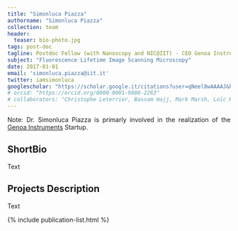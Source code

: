```yaml
---
title: "Simonluca Piazza"
authorname: "Simonluca Piazza"
collection: team
header:
  teaser: bio-photo.jpg
tags: post-doc
tagline: Postdoc Fellow (with Nanoscopy and NIC@IIT) - CEO Genoa Instruments
subject: "Fluorescence Lifetime Image Scanning Microscopy"
date: 2017-01-01
email: 'simonluca.piazza@iit.it'
twitter: iamsimonluca
googlescholar: "https://scholar.google.it/citations?user=qNeel8wAAAAJ&hl=it"
# orcid: "https://orcid.org/0000-0001-9886-2263"
# collaborators: "Christophe Leterrier, Bassam Hajj, Mark Marsh, Loïc Royer, Joe Grove"
---
```


<p align= "justify">
Note: Dr. Simonluca Piazza is primarly involved in the realization of the <a href="https://www.genoainstruments.com">Genoa Instruments</a> Startup. 
  
<h2>ShortBio</h2>
Text

<h2>Projects Description</h2>
Text

<!---{% include author-research-themes.html %}--->
<!---{% include team-member-collaborators.html %}--->
{% include publication-list.html %}

